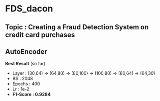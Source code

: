 # FDS_dacon

## Topic : Creating a Fraud Detection System on credit card purchases

## AutoEncoder
__Best Result__ (so far)
- Layer : (30,64) → (64,80) → (80,100) → (100,80) → (80,64) → (64,30)
- BS : 2048
- Epochs : 400
- Lr : 1e-2
- __F1-Score : 0.9284__

